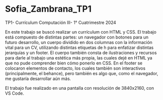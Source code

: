 # Sofia_Zambrana_TP1
TP1- Currículum
Computación III- 1° Cuatrimestre 2024

En este trabajo se buscó realizar un currículum con HTML y CSS. El trabajo está compuesto de distintas partes: un navegador con botones para un futuro desarrollo, un cuerpo dividido en dos columnas con la información vital para un CV, utilizando distintas etiquetas de h para enfatizar distintas jerarquías y un footer. El cuerpo también consta de ilustraciones y recursos para darle al trabajo una estética más propia, las cuales dejé en HTML ya que no pude comprender bien cómo ponerlo en CSS. En el footer se colocaron elementos de contacto, los cuales también son interactivos (principalmente, el behance), pero también es algo que, como el navegador, me gustaría desarrollar aún más.

El trabajo fue realizado en una pantalla con resolución de 3840x2160, con VS Code.
